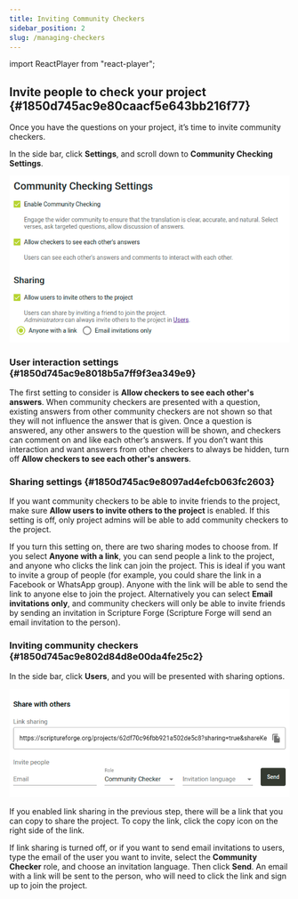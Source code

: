 ```yaml
---
title: Inviting Community Checkers
sidebar_position: 2
slug: /managing-checkers
---
```


import ReactPlayer from "react-player";

## Invite people to check your project {#1850d745ac9e80caacf5e643bb216f77}

<div class="player-wrapper"><ReactPlayer controls url="https://youtu.be/aBPHCF56hxA" /></div>

Once you have the questions on your project, it’s time to invite community checkers.

In the side bar, click **Settings**, and scroll down to **Community Checking Settings**.

![](./998098765.png)

### User interaction settings {#1850d745ac9e8018b5a7ff9f3ea349e9}

The first setting to consider is **Allow checkers to see each other's answers**. When community checkers are presented with a question, existing answers from other community checkers are not shown so that they will not influence the answer that is given. Once a question is answered, any other answers to the question will be shown, and checkers can comment on and like each other’s answers. If you don’t want this interaction and want answers from other checkers to always be hidden, turn off **Allow checkers to see each other's answers**.

### Sharing settings {#1850d745ac9e8097ad4efcb063fc2603}

If you want community checkers to be able to invite friends to the project, make sure **Allow users to invite others to the project** is enabled. If this setting is off, only project admins will be able to add community checkers to the project.

If you turn this setting on, there are two sharing modes to choose from. If you select **Anyone with a link**, you can send people a link to the project, and anyone who clicks the link can join the project. This is ideal if you want to invite a group of people (for example, you could share the link in a Facebook or WhatsApp group). Anyone with the link will be able to send the link to anyone else to join the project. Alternatively you can select **Email invitations only**, and community checkers will only be able to invite friends by sending an invitation in Scripture Forge (Scripture Forge will send an email invitation to the person).

### Inviting community checkers {#1850d745ac9e802d84d8e00da4fe25c2}

In the side bar, click **Users**, and you will be presented with sharing options.

![](./1688833473.png)

If you enabled link sharing in the previous step, there will be a link that you can copy to share the project. To copy the link, click the copy icon on the right side of the link.

If link sharing is turned off, or if you want to send email invitations to users, type the email of the user you want to invite, select the **Community Checker** role, and choose an invitation language. Then click **Send**. An email with a link will be sent to the person, who will need to click the link and sign up to join the project.

